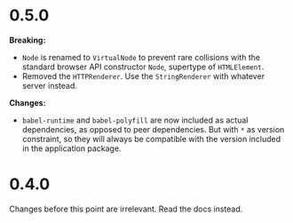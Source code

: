 # 0.5.0

**Breaking:**
* `Node` is renamed to `VirtualNode` to prevent rare collisions with the standard browser
  API constructor `Node`, supertype of `HTMLElement`.
* Removed the `HTTPRenderer`. Use the `StringRenderer` with whatever server instead.

**Changes:**
* `babel-runtime` and `babel-polyfill` are now included as actual dependencies, as opposed
  to peer dependencies. But with `*` as version constraint, so they will always be
  compatible with the version included in the application package.

# 0.4.0

Changes before this point are irrelevant. Read the docs instead.
